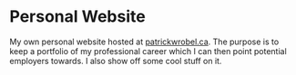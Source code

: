 Personal Website
================

My own personal website hosted at [patrickwrobel.ca](http://patrickwrobel.ca). The purpose is to keep a portfolio of my professional career which I can then point potential employers towards. I also show off some cool stuff on it.
